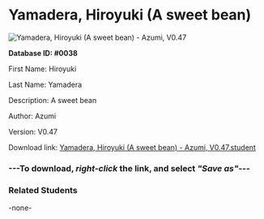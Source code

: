 # Yamadera, Hiroyuki (A sweet bean)

<img src="../../Files/Images/Yamadera, Hiroyuki (A sweet bean).png" title="Yamadera, Hiroyuki (A sweet bean) - Azumi, V0.47">

**Database ID: #0038**

First Name: Hiroyuki

Last Name: Yamadera

Description: A sweet bean

Author: Azumi

Version: V0.47

Download link: <a href="https://raw.githubusercontent.com/Arbiter1223/Daigaku-Gurashi-Custom-Students/master/Files/Student%20Files/Yamadera%2C%20Hiroyuki%20(A%20sweet%20bean)%20-%20Azumi%2C%20V0.47.student">Yamadera, Hiroyuki (A sweet bean) - Azumi, V0.47.student</a>

### ---**To download, _right-click_ the link, and select _"Save as"_**---

### Related Students

-none-
